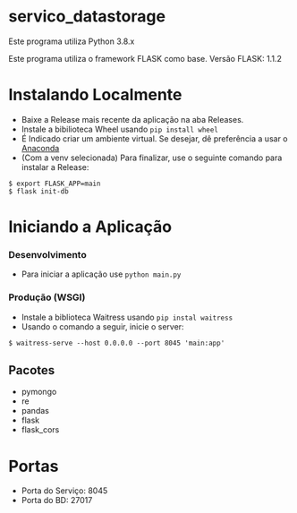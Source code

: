 # servico_datastorage

Este programa utiliza Python 3.8.x

Este programa utiliza o framework FLASK como base.
Versão FLASK: 1.1.2

# Instalando Localmente
+ Baixe a Release mais recente da aplicação na aba Releases.
+ Instale a bibilioteca Wheel usando `pip install wheel`
+ É Indicado criar um ambiente virtual. Se desejar, dê preferência a usar o [Anaconda](https://docs.anaconda.com/anaconda/install/index.html)
+ (Com a venv selecionada) Para finalizar, use o seguinte comando para instalar a Release:
```
$ export FLASK_APP=main
$ flask init-db
```

# Iniciando a Aplicação

### Desenvolvimento
+ Para iniciar a aplicação use `python main.py`

### Produção (WSGI)
+ Instale a biblioteca Waitress usando `pip instal waitress`
+ Usando o comando a seguir, inicie o server:
```
$ waitress-serve --host 0.0.0.0 --port 8045 'main:app'
```

## Pacotes
+ pymongo
+ re
+ pandas
+ flask
+ flask_cors

# Portas
+ Porta do Serviço: 8045
+ Porta do BD: 27017
